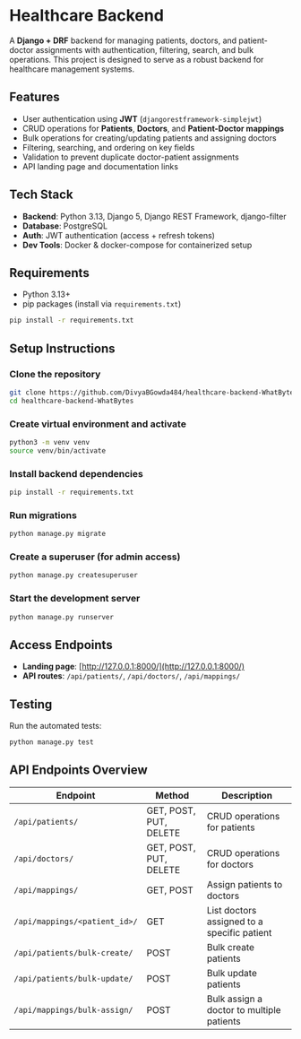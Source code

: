 # Healthcare Backend

A **Django + DRF** backend for managing patients, doctors, and patient-doctor assignments with authentication, filtering, search, and bulk operations. This project is designed to serve as a robust backend for healthcare management systems.

## Features

- User authentication using **JWT** (`djangorestframework-simplejwt`)
- CRUD operations for **Patients**, **Doctors**, and **Patient-Doctor mappings**
- Bulk operations for creating/updating patients and assigning doctors
- Filtering, searching, and ordering on key fields
- Validation to prevent duplicate doctor-patient assignments
- API landing page and documentation links

## Tech Stack

- **Backend**: Python 3.13, Django 5, Django REST Framework, django-filter  
- **Database**: PostgreSQL 
- **Auth**: JWT authentication (access + refresh tokens)  
- **Dev Tools**: Docker & docker-compose for containerized setup  

## Requirements

- Python 3.13+  
- pip packages (install via `requirements.txt`)

```bash
pip install -r requirements.txt
```

## Setup Instructions

### Clone the repository
```bash
git clone https://github.com/DivyaBGowda484/healthcare-backend-WhatBytes.git
cd healthcare-backend-WhatBytes
```

### Create virtual environment and activate
```bash
python3 -m venv venv
source venv/bin/activate
```

### Install backend dependencies
```bash
pip install -r requirements.txt
```

### Run migrations
```bash
python manage.py migrate
```

### Create a superuser (for admin access)
```bash
python manage.py createsuperuser
```

### Start the development server
```bash
python manage.py runserver
```

## Access Endpoints

- **Landing page**: [http://127.0.0.1:8000/](http://127.0.0.1:8000/)  
- **API routes**: `/api/patients/`, `/api/doctors/`, `/api/mappings/`  

## Testing

Run the automated tests:
```bash
python manage.py test
```

## API Endpoints Overview

| Endpoint | Method | Description |
|----------|--------|-------------|
| `/api/patients/` | GET, POST, PUT, DELETE | CRUD operations for patients |
| `/api/doctors/` | GET, POST, PUT, DELETE | CRUD operations for doctors |
| `/api/mappings/` | GET, POST | Assign patients to doctors |
| `/api/mappings/<patient_id>/` | GET | List doctors assigned to a specific patient |
| `/api/patients/bulk-create/` | POST | Bulk create patients |
| `/api/patients/bulk-update/` | POST | Bulk update patients |
| `/api/mappings/bulk-assign/` | POST | Bulk assign a doctor to multiple patients |
